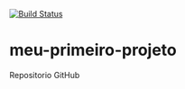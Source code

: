 [![Build Status](https://travis-ci.org/jeanpsilva/meu-primeiro-projeto.svg?branch=main)](https://travis-ci.org/jeanpsilva/meu-primeiro-projeto)
# meu-primeiro-projeto
Repositorio GitHub
